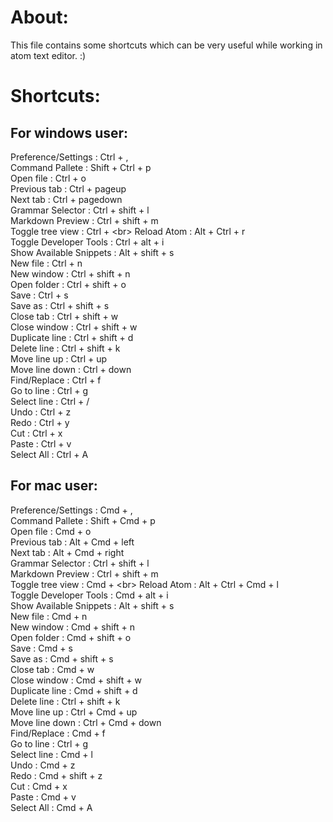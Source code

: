 # About:
This file contains some shortcuts which can be very useful while working in atom text editor. :)
<br>

# Shortcuts:

## For windows user:
Preference/Settings : Ctrl + ,<br>
Command Pallete : Shift + Ctrl + p<br>
Open file : Ctrl + o<br>
Previous tab : Ctrl + pageup<br>
Next tab : Ctrl + pagedown<br>
Grammar Selector : Ctrl + shift + l<br>
Markdown Preview : Ctrl + shift + m<br>
Toggle tree view : Ctrl + \<br>
Reload Atom : Alt + Ctrl + r<br>
Toggle Developer Tools : Ctrl + alt + i<br>
Show Available Snippets : Alt + shift + s<br>
New file : Ctrl + n<br>
New window : Ctrl + shift + n<br>
Open folder : Ctrl + shift + o<br>
Save : Ctrl + s<br>
Save as : Ctrl + shift + s<br>
Close tab : Ctrl + shift + w<br>
Close window : Ctrl + shift + w<br>
Duplicate line : Ctrl + shift + d<br>
Delete line : Ctrl + shift + k<br>
Move line up : Ctrl + up<br>
Move line down : Ctrl + down<br>
Find/Replace : Ctrl + f<br>
Go to line : Ctrl + g<br>
Select line : Ctrl + /<br>
Undo : Ctrl + z<br>
Redo : Ctrl + y<br>
Cut : Ctrl + x<br>
Paste : Ctrl + v<br>
Select All : Ctrl + A<br>

## For mac user:
Preference/Settings : Cmd + ,<br>
Command Pallete : Shift + Cmd + p<br>
Open file : Cmd + o<br>
Previous tab : Alt + Cmd + left<br>
Next tab : Alt + Cmd + right<br>
Grammar Selector : Ctrl + shift + l<br>
Markdown Preview : Ctrl + shift + m<br>
Toggle tree view : Cmd + \<br>
Reload Atom : Alt + Ctrl + Cmd + l<br>
Toggle Developer Tools : Cmd + alt + i<br>
Show Available Snippets : Alt + shift + s<br>
New file : Cmd + n<br>
New window : Cmd + shift + n<br>
Open folder : Cmd + shift + o<br>
Save : Cmd + s<br>
Save as : Cmd + shift + s<br>
Close tab : Cmd + w<br>
Close window : Cmd + shift + w<br>
Duplicate line : Cmd + shift + d<br>
Delete line : Ctrl + shift + k<br>
Move line up : Ctrl + Cmd + up<br>
Move line down : Ctrl + Cmd + down<br>
Find/Replace : Cmd + f<br>
Go to line : Ctrl + g<br>
Select line : Cmd + l<br>
Undo : Cmd + z<br>
Redo : Cmd + shift + z<br>
Cut : Cmd + x<br>
Paste : Cmd + v<br>
Select All : Cmd + A<br>
